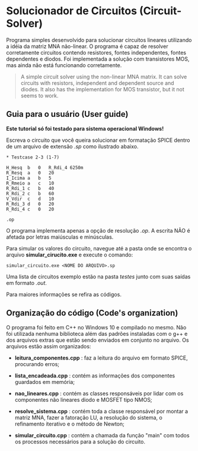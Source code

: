 # Solucionador de Circuitos (Circuit-Solver)

Programa simples desenvolvido para solucionar circuitos lineares utilizando a idéia da matriz MNA não-linear. O programa é capaz de resolver corretamente circuitos contendo resistores, fontes independentes, fontes dependentes e diodos. Foi implementada a solução com transistores MOS, mas ainda não está funcionando corretamente.

>A simple circuit solver using the non-linear MNA matrix. It can solve circuits with resistors, independent and dependent source and diodes. It also has the implementation for MOS transistor, but it not seems to work.

## Guia para o usuário (User guide)

**Este tutorial só foi testado para sistema operacional Windows!**

Escreva o circuito que você queira solucionar em formatação SPICE dentro de um arquivo de extensão *.sp* como ilustrado abaixo.

```
* Testcase 2-3 (1-7)

H_Hesq	b	0	R_Rdi_4	6250m
R_Resq	a	0	20
I_Icima	a	b	5
R_Rmeio	a	c	10
R_Rdi_1	c	b	40
R_Rdi_2	c	b	60
V_Vdir	c	d	10
R_Rdi_3	d	0	20
R_Rdi_4 c	0	20	 

.op
```

O programa implementa apenas a opção de resolução *.op*. A escrita NÃO é afetada por letras maiúsculas e minúsculas.

Para simular os valores do circuito, navegue até a pasta onde se encontra o arquivo **simular_cirucito.exe** e execute o comando:

```
simular_circuito.exe <NOME DO ARQUIVO>.sp
```

Uma lista de circuitos exemplo estão na pasta *testes* junto com suas saídas em formato *.out*.

Para maiores informações se refira as códigos.

## Organização do código (Code's organization)

O programa foi feito em C++ no Windows 10 e compilado no mesmo. Não foi utilizada nenhuma biblioteca além das padrões instaladas com o g++ e dos arquivos extras que estão sendo enviados em conjunto no arquivo. Os arquivos estão assim organizados:

- **leitura_componentes.cpp** : faz a leitura do arquivo em formato SPICE, procurando erros;

- **lista_encadeada.cpp** : contém as informações dos componentes guardados em memória;

- **nao_lineares.cpp** : contém as classes responsáveis por lidar com os componentes não lineares diodo e MOSFET tipo NMOS;

- **resolve_sistema.cpp** : contém toda a classe responsável por montar a matriz MNA, fazer a fatoração LU, a resolução do sistema, o refinamento iterativo e o método de Newton;

- **simular_circuito.cpp** : contém a chamada da função "main" com todos os processos necessários para a solução do circuito.

